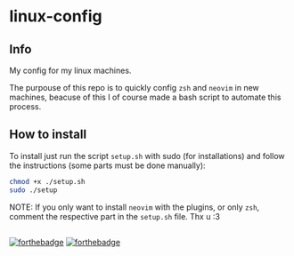 # linux-config

## Info

My config for my linux machines.

The purpouse of this repo is to quickly config `zsh` and `neovim` in new machines, beacuse of this I of course made a bash script to automate this process.

## How to install

To install just run the script `setup.sh` with sudo (for installations) and follow the instructions (some parts must be done manually):
```sh
chmod +x ./setup.sh
sudo ./setup
```

NOTE: If you only want to install `neovim` with the plugins, or only `zsh`, comment the respective part in the `setup.sh` file. Thx u :3

##
[![forthebadge](https://forthebadge.com/images/badges/0-percent-optimized.svg)](https://forthebadge.com)
[![forthebadge](https://forthebadge.com/images/badges/works-on-my-machine.svg)](https://forthebadge.com)
